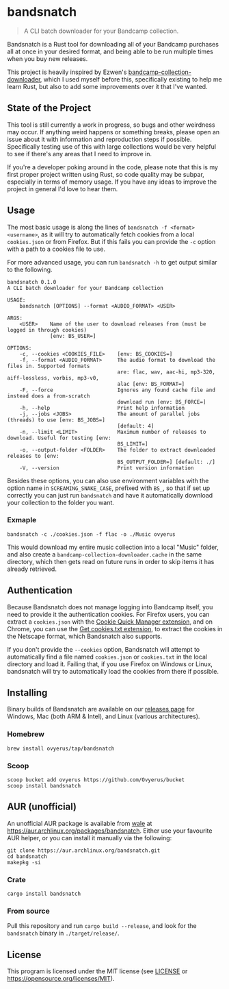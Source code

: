 # bandsnatch

> A CLI batch downloader for your Bandcamp collection.

Bandsnatch is a Rust tool for downloading all of your Bandcamp purchases all at
once in your desired format, and being able to be run multiple times when you
buy new releases.

This project is heavily inspired by Ezwen's
[bandcamp-collection-downloader](https://framagit.org/Ezwen/bandcamp-collection-downloader),
which I used myself before this, specifically existing to help me learn Rust,
but also to add some improvements over it that I've wanted.

## State of the Project

This tool is still currently a work in progress, so bugs and other weirdness may
occur. If anything weird happens or something breaks, please open an issue about
it with information and reproduction steps if possible. Specifically testing use
of this with large collections would be very helpful to see if there's any areas
that I need to improve in.

If you're a developer poking around in the code, please note that this is my
first proper project written using Rust, so code quality may be subpar,
especially in terms of memory usage. If you have any ideas to improve the
project in general I'd love to hear them.

## Usage

The most basic usage is along the lines of `bandsnatch -f <format> <username>`,
as it will try to automatically fetch cookies from a local `cookies.json` or
from Firefox. But if this fails you can provide the `-c` option with a path to a
cookies file to use.

For more advanced usage, you can run `bandsnatch -h` to get output similar to
the following.

```
bandsnatch 0.1.0
A CLI batch downloader for your Bandcamp collection

USAGE:
    bandsnatch [OPTIONS] --format <AUDIO_FORMAT> <USER>

ARGS:
    <USER>    Name of the user to download releases from (must be logged in through cookies)
              [env: BS_USER=]

OPTIONS:
    -c, --cookies <COOKIES_FILE>    [env: BS_COOKIES=]
    -f, --format <AUDIO_FORMAT>     The audio format to download the files in. Supported formats
                                    are: flac, wav, aac-hi, mp3-320, aiff-lossless, vorbis, mp3-v0,
                                    alac [env: BS_FORMAT=]
    -F, --force                     Ignores any found cache file and instead does a from-scratch
                                    download run [env: BS_FORCE=]
    -h, --help                      Print help information
    -j, --jobs <JOBS>               The amount of parallel jobs (threads) to use [env: BS_JOBS=]
                                    [default: 4]
    -n, --limit <LIMIT>             Maximum number of releases to download. Useful for testing [env:
                                    BS_LIMIT=]
    -o, --output-folder <FOLDER>    The folder to extract downloaded releases to [env:
                                    BS_OUTPUT_FOLDER=] [default: ./]
    -V, --version                   Print version information
```

Besides these options, you can also use environment variables with the option
name in `SCREAMING_SNAKE_CASE`, prefixed with `BS_`, so that if set up correctly
you can just run `bandsnatch` and have it automatically download your collection
to the folder you want.

### Exmaple

```
bandsnatch -c ./cookies.json -f flac -o ./Music ovyerus
```

This would download my entire music collection into a local "Music" folder, and
also create a `bandcamp-collection-downloader.cache` in the same directory,
which then gets read on future runs in order to skip items it has already
retrieved.

## Authentication

Because Bandsnatch does not manage logging into Bandcamp itself, you need to
provide it the authentication cookies. For Firefox users, you can extract a
`cookies.json` with the
[Cookie Quick Manager extension](https://addons.mozilla.org/en-US/firefox/addon/cookie-quick-manager/),
and on Chrome, you can use the
[Get cookies.txt extension](https://chrome.google.com/webstore/detail/get-cookiestxt/bgaddhkoddajcdgocldbbfleckgcbcid/),
to extract the cookies in the Netscape format, which Bandsnatch also supports.

If you don't provide the `--cookies` option, Bandsnatch will attempt to
automatically find a file named `cookies.json` or `cookies.txt` in the local
directory and load it. Failing that, if you use Firefox on Windows or Linux,
bandsnatch will try to automatically load the cookies from there if possible.

## Installing

Binary builds of Bandsnatch are available on our
[releases page](https://github.com/Ovyerus/bandsnatch/releases) for Windows, Mac
(both ARM & Intel), and Linux (various architectures).

### Homebrew

`brew install ovyerus/tap/bandsnatch`

### Scoop

```
scoop bucket add ovyerus https://github.com/Ovyerus/bucket
scoop install bandsnatch
```

## AUR (unofficial)

An unofficial AUR package is available from [wale](https://github.com/wale) at
https://aur.archlinux.org/packages/bandsnatch. Either use your favourite AUR
helper, or you can install it manually via the following:

```
git clone https://aur.archlinux.org/bandsnatch.git
cd bandsnatch
makepkg -si
```

### Crate

`cargo install bandsnatch`

### From source

Pull this repository and run `cargo build --release`, and look for the
`bandsnatch` binary in `./target/release/`.

## License

This program is licensed under the MIT license (see [LICENSE](./LICENSE) or
https://opensource.org/licenses/MIT).
